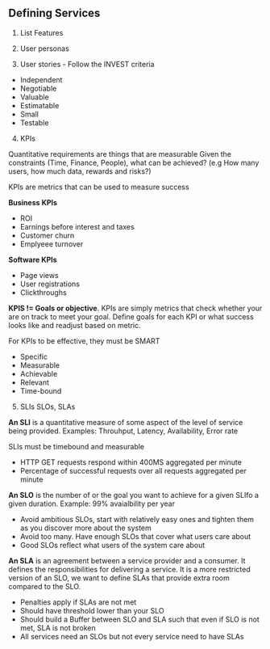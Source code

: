 ## Defining Services

1. List Features

2. User personas

3. User stories - Follow the INVEST criteria
- Independent
- Negotiable
- Valuable
- Estimatable
- Small 
- Testable

4. KPIs

Quantitative requirements are things that are measurable Given the constraints (Time, Finance, People), what can be achieved? (e.g How many users, how much data, rewards and risks?)

KPIs are metrics that can be used to measure success

**Business KPIs**
- ROI
- Earnings before interest and taxes
- Customer churn
- Emplyeee turnover

**Software KPIs**
- Page views
- User registrations
- Clickthroughs

**KPIS != Goals or objective**. KPIs are simply metrics that check whether your are on track to meet your goal.
Define goals for each KPI or what success looks like and readjust based on metric.

For KPIs to be effective, they must be SMART
- Specific
- Measurable
- Achievable
- Relevant
- Time-bound

5. SLIs SLOs, SLAs

**An SLI** is a quantitative measure of some aspect of the level of service being provided. Examples: Throuhput, Latency, Availability, Error rate

SLIs must be timebound and measurable
- HTTP GET requests respond within 400MS aggregated per minute
- Percentage of successful requests over all requests aggregated per minute

**An SLO** is the number of or the goal you want to achieve for a given SLIfo a given duration. Example: 99% avaialbility per year

- Avoid ambitious SLOs, start with relatively easy ones and tighten them as you discover more about the system
- Avoid too many. Have enough SLOs that cover what users care about
- Good SLOs reflect what users of the system care about

**An SLA** is an agreement between a service provider and a consumer. It defines the responsibilities for delivering a service. It is a more restricted version of an SLO, we want to define SLAs that provide extra room compared to the SLO.

- Penalties apply if SLAs are not met
- Should have threshold lower than your SLO
- Should build a Buffer between SLO and SLA such that even if SLO is not met, SLA is not broken
- All services need an SLOs but not every service need to have SLAs

